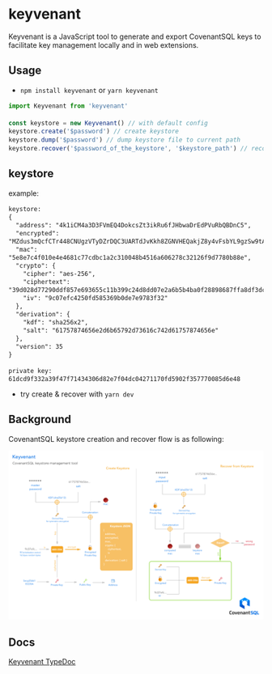 # keyvenant

Keyvenant is a JavaScript tool to generate and export CovenantSQL keys to facilitate key management locally and in web extensions.

## Usage
- `npm install keyvenant` or `yarn keyvenant`

```javascript
import Keyvenant from 'keyvenant'

const keystore = new Keyvenant() // with default config
keystore.create('$password') // create keystore
keystore.dump('$password') // dump keystore file to current path
keystore.recover('$password_of_the_keystore', '$keystore_path') // recover parivate key
```

## keystore
example:
```
keystore:
{
  "address": "4k1iCM4a3D3FVmEQ4DokcsZt3ikRu6fJHbwaDrEdPVuRbQBDnC5",
  "encrypted": "MZdus3mQcfCTr448CNUgzVTyDZrDQC3UARTdJvKkh8ZGNVHEQakjZ8y4vFsbYL9gzSw9tA42ip3Ay9H9PKwQ367C2hvZ8k",
  "mac": "5e8e7c4f010e4e4681c77cdbc1a2c310048b4516a606278c32126f9d7780b88e",
  "crypto": {
    "cipher": "aes-256",
    "ciphertext": "39d028d77290ddf857e693655c11b399c24d8dd07e2a6b5b4ba0f28898687ffa8df3dcd096625ad5335c2a033607781b",
    "iv": "9c07efc4250fd585369b0de7e9783f32"
  },
  "derivation": {
    "kdf": "sha256x2",
    "salt": "61757874656e2d6b65792d73616c742d61757874656e"
  },
  "version": 35
}

private key:
61dcd9f332a39f47f71434306d82e7f04dc04271170fd5902f357770085d6e48
```

- try create & recover with `yarn dev`


## Background
CovenantSQL keystore creation and recover flow is as following:

![flow](docs/flow.jpg)

## Docs
[Keyvenant TypeDoc](https://covenantsql.github.io/keyvenant/)
